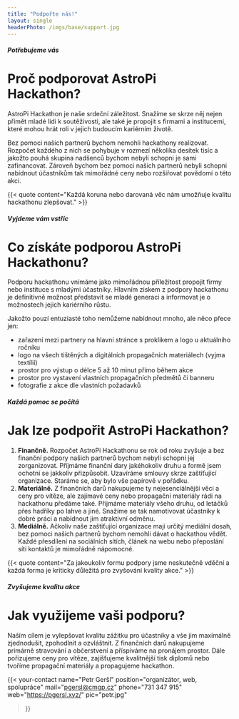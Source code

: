 ```yaml
---
title: "Podpořte nás!"
layout: single
headerPhoto: /imgs/base/support.jpg
---
```

##### Potřebujeme vás
# Proč podporovat AstroPi Hackathon?

AstroPi Hackathon je naše srdeční záležitost. Snažíme se skrze něj nejen přimět mladé lidi k soutěživosti, ale také je propojit s firmami a institucemi, které mohou hrát roli v jejich budoucím kariérním životě.

Bez pomoci našich partnerů bychom nemohli hackathony realizovat. Rozpočet každého z nich se pohybuje v rozmezí několika desítek tisíc a jakožto pouhá skupina nadšenců bychom nebyli schopni je sami zafinancovat. Zároveň bychom bez pomoci našich partnerů nebyli schopni nabídnout účastníkům tak mimořádné ceny nebo rozšiřovat povědomí o této akci.

{{< quote content="Každá koruna nebo darovaná věc nám umožňuje kvalitu hackathonu zlepšovat." >}}

##### Vyjdeme vám vstříc
# Co získáte podporou AstroPi Hackathonu?

Podporu hackathonu vnímáme jako mimořádnou příležitost propojit firmy nebo instituce s mladými účastníky. Hlavním ziskem z podpory hackathonu je definitivně možnost představit se mladé generaci a informovat je o možnostech jejich kariérního růstu.

Jakožto pouzí entuziasté toho nemůžeme nabídnout mnoho, ale něco přece jen:

- zařazení mezi partnery na hlavní stránce s proklikem a logo u aktuálního ročníku
- logo na všech tištěných a digitálních propagačních materiálech (vyjma textílií)
- prostor pro výstup o délce 5 až 10 minut přímo během akce
- prostor pro vystavení vlastních propagačních předmětů či banneru
- fotografie z akce dle vlastních požadavků

##### Každá pomoc se počítá
# Jak lze podpořit AstroPi Hackathon?

1. **Finančně.** Rozpočet AstroPi Hackathonu se rok od roku zvyšuje a bez finanční podpory našich partnerů bychom nebyli schopni jej zorganizovat. Příjmáme finanční dary jakéhokoliv druhu a formě jsem ochotni se jakkoliv přizpůsobit. Uzavíráme smlouvy skrze zaštiťující organizace. Staráme se, aby bylo vše papírově v pořádku.
2. **Materiálně.** Z finančních darů nakupujeme ty nejesenciálnější věci a ceny pro vítěze, ale zajímavé ceny nebo propagační materiály rádi na hackathonu předáme také. Příjmáme materiály všeho druhu, od letáčků přes hadříky po lahve a jiné. Snažíme se tak namotivovat účastníky k dobré práci a nabídnout jim atraktivní odměnu.
3. **Mediálně.** Ačkoliv naše zaštiťující organizace mají určitý mediální dosah, bez pomoci našich partnerů bychom nemohli dávat o hackathou vědět. Každé přesdílení na sociálních sítích, článek na webu nebo přeposlání síti kontaktů je mimořádně nápomocné.

{{< quote content="Za jakoukoliv formu podpory jsme neskutečně vděční a každá forma je kriticky důležitá pro zvyšování kvality akce." >}}

##### Zvyšujeme kvalitu akce
# Jak využijeme vaši podporu?

Naším cílem je vylepšovat kvalitu zážitku pro účastníky a vše jim maximálně zjednodušit, zpohodlnit a ozvláštnit. Z finančních darů nakupujeme primárně stravování a občerstvení a příspíváme na pronájem prostor. Dále pořizujeme ceny pro vítěze, zajišťujeme kvalitnější tisk diplomů nebo tvoříme propagační materiály a propagujeme hackathon.

{{< your-contact 
name="Petr Geršl" 
position="organizátor, web, spolupráce"
mail="pgersl@cmgp.cz"
phone="731 347 915"
web="https://pgersl.xyz/"
pic="petr.jpg"
>}}